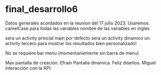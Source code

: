 # final_desarrollo6

Datos generales acordados en la reunion del 17 julio 2023.
Usaremos camelCase para todas las variables
nombre de las variables en ingles

sera un activity princial main por defecto 
sera un activity dinamico
un activity tercero para mostrar los resultados bien personalizado!

No se requiere bar menu (momentaniemente sin barra de menu)

Max pantalla de creación.
Efraín Pantalla dinamica.
Feliz diseños.
Miguel interacción con la API.
